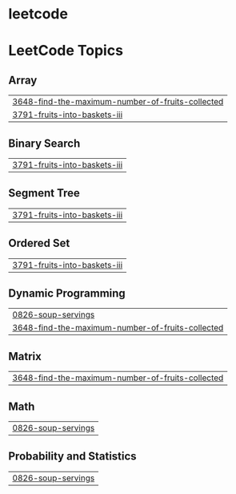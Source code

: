 # leetcode


<!---LeetCode Topics Start-->
# LeetCode Topics
## Array
|  |
| ------- |
| [3648-find-the-maximum-number-of-fruits-collected](https://github.com/tejassonone/leetcode/tree/master/3648-find-the-maximum-number-of-fruits-collected) |
| [3791-fruits-into-baskets-iii](https://github.com/tejassonone/leetcode/tree/master/3791-fruits-into-baskets-iii) |
## Binary Search
|  |
| ------- |
| [3791-fruits-into-baskets-iii](https://github.com/tejassonone/leetcode/tree/master/3791-fruits-into-baskets-iii) |
## Segment Tree
|  |
| ------- |
| [3791-fruits-into-baskets-iii](https://github.com/tejassonone/leetcode/tree/master/3791-fruits-into-baskets-iii) |
## Ordered Set
|  |
| ------- |
| [3791-fruits-into-baskets-iii](https://github.com/tejassonone/leetcode/tree/master/3791-fruits-into-baskets-iii) |
## Dynamic Programming
|  |
| ------- |
| [0826-soup-servings](https://github.com/tejassonone/leetcode/tree/master/0826-soup-servings) |
| [3648-find-the-maximum-number-of-fruits-collected](https://github.com/tejassonone/leetcode/tree/master/3648-find-the-maximum-number-of-fruits-collected) |
## Matrix
|  |
| ------- |
| [3648-find-the-maximum-number-of-fruits-collected](https://github.com/tejassonone/leetcode/tree/master/3648-find-the-maximum-number-of-fruits-collected) |
## Math
|  |
| ------- |
| [0826-soup-servings](https://github.com/tejassonone/leetcode/tree/master/0826-soup-servings) |
## Probability and Statistics
|  |
| ------- |
| [0826-soup-servings](https://github.com/tejassonone/leetcode/tree/master/0826-soup-servings) |
<!---LeetCode Topics End-->